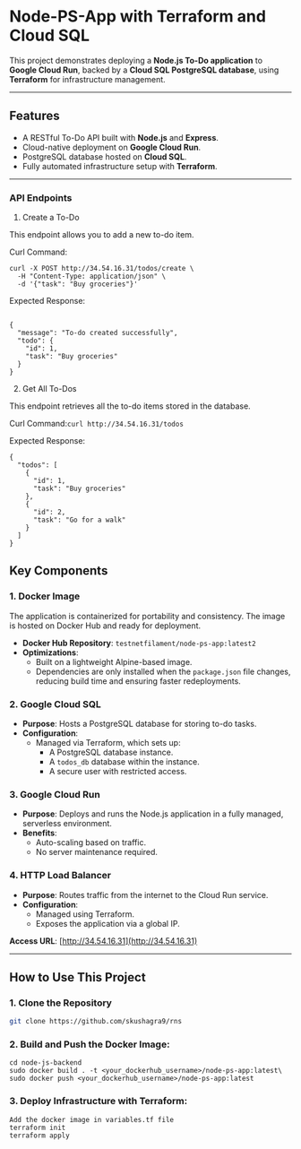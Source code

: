 # Node-PS-App with Terraform and Cloud SQL

This project demonstrates deploying a **Node.js To-Do application** to **Google Cloud Run**, backed by a **Cloud SQL PostgreSQL database**, using **Terraform** for infrastructure management.

---

## Features

- A RESTful To-Do API built with **Node.js** and **Express**.
- Cloud-native deployment on **Google Cloud Run**.
- PostgreSQL database hosted on **Cloud SQL**.
- Fully automated infrastructure setup with **Terraform**.

---


### API Endpoints

1. Create a To-Do

This endpoint allows you to add a new to-do item.

Curl Command:
```
curl -X POST http://34.54.16.31/todos/create \
  -H "Content-Type: application/json" \
  -d '{"task": "Buy groceries"}'
```

Expected Response:
```

{
  "message": "To-do created successfully",
  "todo": {
    "id": 1,
    "task": "Buy groceries"
  }
}
```

2. Get All To-Dos

This endpoint retrieves all the to-do items stored in the database.

Curl Command:```curl http://34.54.16.31/todos```

Expected Response:
```
{
  "todos": [
    {
      "id": 1,
      "task": "Buy groceries"
    },
    {
      "id": 2,
      "task": "Go for a walk"
    }
  ]
}
```
## Key Components

### 1. Docker Image

The application is containerized for portability and consistency. The image is hosted on Docker Hub and ready for deployment.

- **Docker Hub Repository**: `testnetfilament/node-ps-app:latest2`
- **Optimizations**:
  - Built on a lightweight Alpine-based image.
  - Dependencies are only installed when the `package.json` file changes, reducing build time and ensuring faster redeployments.

### 2. Google Cloud SQL

- **Purpose**: Hosts a PostgreSQL database for storing to-do tasks.
- **Configuration**:
  - Managed via Terraform, which sets up:
    - A PostgreSQL database instance.
    - A `todos_db` database within the instance.
    - A secure user with restricted access.

### 3. Google Cloud Run

- **Purpose**: Deploys and runs the Node.js application in a fully managed, serverless environment.
- **Benefits**:
  - Auto-scaling based on traffic.
  - No server maintenance required.

### 4. HTTP Load Balancer

- **Purpose**: Routes traffic from the internet to the Cloud Run service.
- **Configuration**:
  - Managed using Terraform.
  - Exposes the application via a global IP.

**Access URL**: [http://34.54.16.31](http://34.54.16.31)

---

## How to Use This Project

### 1. Clone the Repository

```bash
git clone https://github.com/skushagra9/rns
```

### 2. Build and Push the Docker Image:
```
cd node-js-backend
sudo docker build . -t <your_dockerhub_username>/node-ps-app:latest\
sudo docker push <your_dockerhub_username>/node-ps-app:latest
```

### 3. Deploy Infrastructure with Terraform:
```
Add the docker image in variables.tf file
terraform init
terraform apply
```
